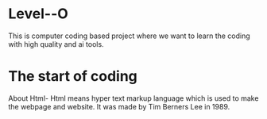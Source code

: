 # Level--O
<html>
This is computer coding based project where we want to learn the coding with high quality and ai tools. 
<h1> The start of coding</h1>
  <p>About Html- Html means hyper text markup language which is used to make the webpage and website. It was made by Tim Berners Lee in 1989.</p>
</html>
